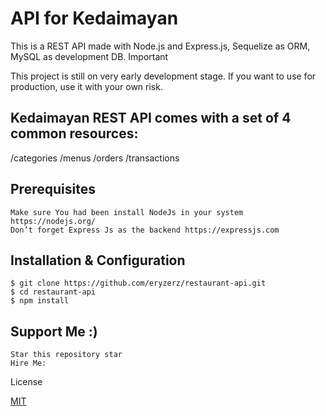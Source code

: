 # API for Kedaimayan

This is a REST API made with Node.js and Express.js, Sequelize as ORM, MySQL as development DB.
Important

This project is still on very early development stage. If you want to use for production, use it with your own risk.

## Kedaimayan REST API comes with a set of 4 common resources:

/categories
/menus
/orders
/transactions

## Prerequisites

    Make sure You had been install NodeJs in your system https://nodejs.org/
    Don’t forget Express Js as the backend https://expressjs.com

## Installation & Configuration

    $ git clone https://github.com/eryzerz/restaurant-api.git
    $ cd restaurant-api
    $ npm install

## Support Me :)

    Star this repository star
    Hire Me: 

License

[MIT](https://choosealicense.com/licenses/mit/)

